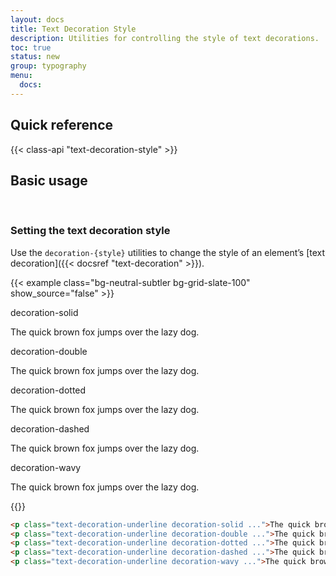 ```yaml
---
layout: docs
title: Text Decoration Style
description: Utilities for controlling the style of text decorations.
toc: true
status: new
group: typography
menu:
  docs:    
---
```


## Quick reference

{{< class-api "text-decoration-style" >}}

## Basic usage
​
### Setting the text decoration style

Use the `decoration-{style}` utilities to change the style of an element’s [text decoration]({{< docsref "text-decoration" >}}).


{{< example class="bg-neutral-subtler bg-grid-slate-100" show_source="false" >}}
<div class="d-flex flex-column gap-4">
  <div>
    <span class="text-muted fs-sm fw-semibold text-body-tertiary mb-3">decoration-solid</span>
    <p class="text-decoration-underline decoration-solid fs-5 fw-medium">The quick brown fox jumps over the lazy dog.</p>
  </div>
  <div>
    <span class="text-muted fs-sm fw-semibold text-body-tertiary mb-3">decoration-double</span>
    <p class="text-decoration-underline decoration-double fs-5 fw-medium">The quick brown fox jumps over the lazy dog.</p>
  </div>
  <div>
    <span class="text-muted fs-sm fw-semibold text-body-tertiary mb-3">decoration-dotted</span>
    <p class="text-decoration-underline decoration-dotted fs-5 fw-medium">The quick brown fox jumps over the lazy dog.</p>
  </div>
  <div>
    <span class="text-muted fs-sm fw-semibold text-body-tertiary mb-3">decoration-dashed</span>
    <p class="text-decoration-underline decoration-dashed fs-5 fw-medium">The quick brown fox jumps over the lazy dog.</p>
  </div>
  <div>
    <span class="text-muted fs-sm fw-semibold text-body-tertiary mb-3">decoration-wavy</span>
    <p class="text-decoration-underline decoration-wavy fs-5 fw-medium">The quick brown fox jumps over the lazy dog.</p>
  </div>
</div>
{{</ example >}}

```html
<p class="text-decoration-underline decoration-solid ...">The quick brown fox...</p>
<p class="text-decoration-underline decoration-double ...">The quick brown fox...</p>
<p class="text-decoration-underline decoration-dotted ...">The quick brown fox...</p>
<p class="text-decoration-underline decoration-dashed ...">The quick brown fox...</p>
<p class="text-decoration-underline decoration-wavy ...">The quick brown fox...</p>
```
